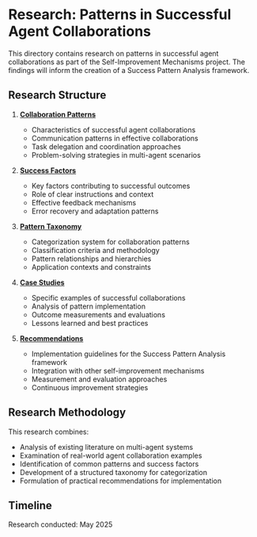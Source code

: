 # Research: Patterns in Successful Agent Collaborations

This directory contains research on patterns in successful agent collaborations as part of the Self-Improvement Mechanisms project. The findings will inform the creation of a Success Pattern Analysis framework.

## Research Structure

1. [**Collaboration Patterns**](./collaboration_patterns.md)
   - Characteristics of successful agent collaborations
   - Communication patterns in effective collaborations
   - Task delegation and coordination approaches
   - Problem-solving strategies in multi-agent scenarios

2. [**Success Factors**](./success_factors.md)
   - Key factors contributing to successful outcomes
   - Role of clear instructions and context
   - Effective feedback mechanisms
   - Error recovery and adaptation patterns

3. [**Pattern Taxonomy**](./pattern_taxonomy.md)
   - Categorization system for collaboration patterns
   - Classification criteria and methodology
   - Pattern relationships and hierarchies
   - Application contexts and constraints

4. [**Case Studies**](./case_studies.md)
   - Specific examples of successful collaborations
   - Analysis of pattern implementation
   - Outcome measurements and evaluations
   - Lessons learned and best practices

5. [**Recommendations**](./recommendations.md)
   - Implementation guidelines for the Success Pattern Analysis framework
   - Integration with other self-improvement mechanisms
   - Measurement and evaluation approaches
   - Continuous improvement strategies

## Research Methodology

This research combines:
- Analysis of existing literature on multi-agent systems
- Examination of real-world agent collaboration examples
- Identification of common patterns and success factors
- Development of a structured taxonomy for categorization
- Formulation of practical recommendations for implementation

## Timeline

Research conducted: May 2025

